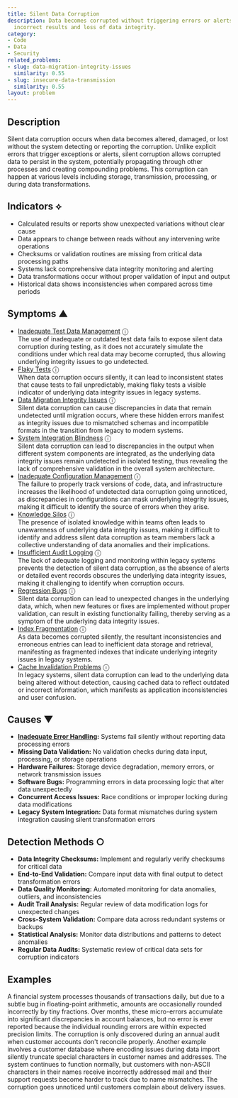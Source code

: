 ```yaml
---
title: Silent Data Corruption
description: Data becomes corrupted without triggering errors or alerts, leading to
  incorrect results and loss of data integrity.
category:
- Code
- Data
- Security
related_problems:
- slug: data-migration-integrity-issues
  similarity: 0.55
- slug: insecure-data-transmission
  similarity: 0.55
layout: problem
---
```


## Description

Silent data corruption occurs when data becomes altered, damaged, or lost without the system detecting or reporting the corruption. Unlike explicit errors that trigger exceptions or alerts, silent corruption allows corrupted data to persist in the system, potentially propagating through other processes and creating compounding problems. This corruption can happen at various levels including storage, transmission, processing, or during data transformations.

## Indicators ⟡

- Calculated results or reports show unexpected variations without clear cause
- Data appears to change between reads without any intervening write operations
- Checksums or validation routines are missing from critical data processing paths
- Systems lack comprehensive data integrity monitoring and alerting
- Data transformations occur without proper validation of input and output
- Historical data shows inconsistencies when compared across time periods

## Symptoms ▲
- [Inadequate Test Data Management](inadequate-test-data-management.md) <span class="info-tooltip" title="Confidence: 0.475, Strength: 0.853">ⓘ</span>
<br/>  The use of inadequate or outdated test data fails to expose silent data corruption during testing, as it does not accurately simulate the conditions under which real data may become corrupted, thus allowing underlying integrity issues to go undetected.
- [Flaky Tests](flaky-tests.md) <span class="info-tooltip" title="Confidence: 0.453, Strength: 0.816">ⓘ</span>
<br/>  When data corruption occurs silently, it can lead to inconsistent states that cause tests to fail unpredictably, making flaky tests a visible indicator of underlying data integrity issues in legacy systems.
- [Data Migration Integrity Issues](data-migration-integrity-issues.md) <span class="info-tooltip" title="Confidence: 0.377, Strength: 0.816">ⓘ</span>
<br/>  Silent data corruption can cause discrepancies in data that remain undetected until migration occurs, where these hidden errors manifest as integrity issues due to mismatched schemas and incompatible formats in the transition from legacy to modern systems.
- [System Integration Blindness](system-integration-blindness.md) <span class="info-tooltip" title="Confidence: 0.374, Strength: 0.894">ⓘ</span>
<br/>  Silent data corruption can lead to discrepancies in the output when different system components are integrated, as the underlying data integrity issues remain undetected in isolated testing, thus revealing the lack of comprehensive validation in the overall system architecture.
- [Inadequate Configuration Management](inadequate-configuration-management.md) <span class="info-tooltip" title="Confidence: 0.363, Strength: 0.845">ⓘ</span>
<br/>  The failure to properly track versions of code, data, and infrastructure increases the likelihood of undetected data corruption going unnoticed, as discrepancies in configurations can mask underlying integrity issues, making it difficult to identify the source of errors when they arise.
- [Knowledge Silos](knowledge-silos.md) <span class="info-tooltip" title="Confidence: 0.342, Strength: 0.740">ⓘ</span>
<br/>  The presence of isolated knowledge within teams often leads to unawareness of underlying data integrity issues, making it difficult to identify and address silent data corruption as team members lack a collective understanding of data anomalies and their implications.
- [Insufficient Audit Logging](insufficient-audit-logging.md) <span class="info-tooltip" title="Confidence: 0.337, Strength: 0.778">ⓘ</span>
<br/>  The lack of adequate logging and monitoring within legacy systems prevents the detection of silent data corruption, as the absence of alerts or detailed event records obscures the underlying data integrity issues, making it challenging to identify when corruption occurs.
- [Regression Bugs](regression-bugs.md) <span class="info-tooltip" title="Confidence: 0.325, Strength: 0.863">ⓘ</span>
<br/>  Silent data corruption can lead to unexpected changes in the underlying data, which, when new features or fixes are implemented without proper validation, can result in existing functionality failing, thereby serving as a symptom of the underlying data integrity issues.
- [Index Fragmentation](index-fragmentation.md) <span class="info-tooltip" title="Confidence: 0.320, Strength: 0.887">ⓘ</span>
<br/>  As data becomes corrupted silently, the resultant inconsistencies and erroneous entries can lead to inefficient data storage and retrieval, manifesting as fragmented indexes that indicate underlying integrity issues in legacy systems.
- [Cache Invalidation Problems](cache-invalidation-problems.md) <span class="info-tooltip" title="Confidence: 0.305, Strength: 0.851">ⓘ</span>
<br/>  In legacy systems, silent data corruption can lead to the underlying data being altered without detection, causing cached data to reflect outdated or incorrect information, which manifests as application inconsistencies and user confusion.

## Causes ▼

- **[Inadequate Error Handling](inadequate-error-handling.md):** Systems fail silently without reporting data processing errors
- **Missing Data Validation:** No validation checks during data input, processing, or storage operations
- **Hardware Failures:** Storage device degradation, memory errors, or network transmission issues
- **Software Bugs:** Programming errors in data processing logic that alter data unexpectedly
- **Concurrent Access Issues:** Race conditions or improper locking during data modifications
- **Legacy System Integration:** Data format mismatches during system integration causing silent transformation errors

## Detection Methods ○

- **Data Integrity Checksums:** Implement and regularly verify checksums for critical data
- **End-to-End Validation:** Compare input data with final output to detect transformation errors
- **Data Quality Monitoring:** Automated monitoring for data anomalies, outliers, and inconsistencies
- **Audit Trail Analysis:** Regular review of data modification logs for unexpected changes
- **Cross-System Validation:** Compare data across redundant systems or backups
- **Statistical Analysis:** Monitor data distributions and patterns to detect anomalies
- **Regular Data Audits:** Systematic review of critical data sets for corruption indicators

## Examples

A financial system processes thousands of transactions daily, but due to a subtle bug in floating-point arithmetic, amounts are occasionally rounded incorrectly by tiny fractions. Over months, these micro-errors accumulate into significant discrepancies in account balances, but no error is ever reported because the individual rounding errors are within expected precision limits. The corruption is only discovered during an annual audit when customer accounts don't reconcile properly. Another example involves a customer database where encoding issues during data import silently truncate special characters in customer names and addresses. The system continues to function normally, but customers with non-ASCII characters in their names receive incorrectly addressed mail and their support requests become harder to track due to name mismatches. The corruption goes unnoticed until customers complain about delivery issues.
